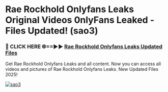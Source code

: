 # Rae Rockhold Onlyfans Leaks Original Videos 0nlyFans Leaked - Files Updated! (sao3)

<h3>🔴 CLICK HERE 🌐==►► <a href="https://hetstrat.blog/NMqPAm" rel="nofollow">Rae Rockhold Onlyfans Leaks Updated Files</a></h3>

Get Rae Rockhold Onlyfans Leaks and all content. Now you can access all videos and pictures of Rae Rockhold Onlyfans Leaks. New Updated Files 2025!

[![sao3](https://i.imgur.com/K7sEzmb.gif)](https://hetstrat.blog/NMqPAm)
